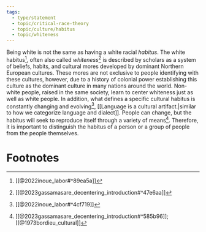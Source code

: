 ```yaml
---
tags:
  - type/statement
  - topic/critical-race-theory
  - topic/culture/habitus
  - topic/whiteness
---
```

Being white is not the same as having a white racial *habitus*. The white habitus[^2], often also called *whiteness*[^1] is described by scholars as a system of beliefs, habits, and cultural mores developed by dominant Northern European cultures. These mores are not exclusive to people identifying with these cultures, however, due to a history of colonial power establishing this culture as the dominant culture in many nations around the world. Non-white people, raised in the same society, learn to center whiteness just as well as white people. In addition, what defines a specific cultural habitus is constantly changing and evolving[^3], [[Language is a cultural artifact.|similar to how we categorize language and dialect]]. People can change, but the habitus will seek to reproduce itself through a variety of means[^5]. Therefore, it is important to distinguish the habitus of a person or a group of people from the people themselves. 
# Footnotes

[^1]: [[@2023gassamasare_decentering_introduction#^47e6aa]] 
[^2]: [[@2022inoue_labor#^89ea5a]]
[^3]: [[@2022inoue_labor#^4cf719]]
[^5]: [[@2023gassamasare_decentering_introduction#^585b96]]; [[@1973bordieu_cultural]]